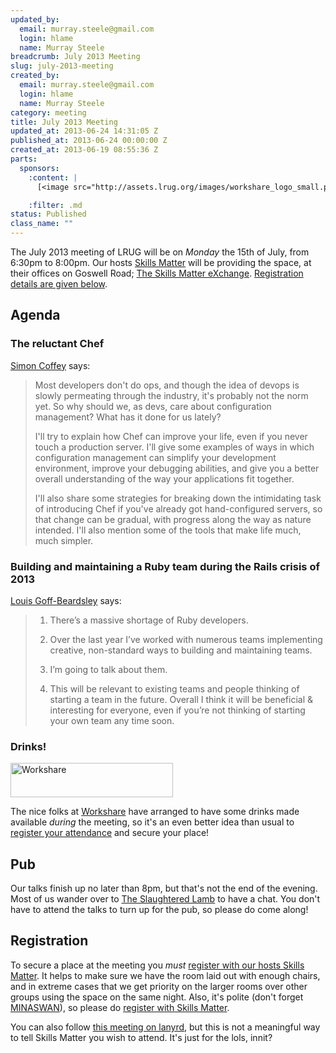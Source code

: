 ```yaml
--- 
updated_by: 
  email: murray.steele@gmail.com
  login: hlame
  name: Murray Steele
breadcrumb: July 2013 Meeting
slug: july-2013-meeting
created_by: 
  email: murray.steele@gmail.com
  login: hlame
  name: Murray Steele
category: meeting
title: July 2013 Meeting
updated_at: 2013-06-24 14:31:05 Z
published_at: 2013-06-24 00:00:00 Z
created_at: 2013-06-19 08:55:36 Z
parts: 
  sponsors: 
    :content: |
      [<image src="http://assets.lrug.org/images/workshare_logo_small.png" width="120" height="26" alt="Workshare" title="Workshare Logo"/>](http://www.workshare.com/)

    :filter: .md
status: Published
class_name: ""
---
```


The July 2013 meeting of LRUG will be on *Monday* the 15th of July, from 6:30pm to 8:00pm.  Our hosts [Skills Matter](http://skillsmatter.com/) will be providing the space, at their offices on Goswell Road; [The Skills Matter eXchange](http://skillsmatter.com/location-details/design-architecture/484/96).  <a href="#jul13registration">Registration details are given below</a>.

Agenda
------

### The reluctant Chef

[Simon Coffey](https://twitter.com/urbanautomaton) says:

> Most developers don't do ops, and though the idea of devops
> is slowly permeating through the industry, it's probably 
> not the norm yet. So why should we, as devs, care about 
> configuration management? What has it done for us lately?
>
> I'll try to explain how Chef can improve your life, even if
> you never touch a production server. I'll give some 
> examples of ways in which configuration management can 
> simplify your development environment, improve your 
> debugging abilities, and give you a better overall 
> understanding of the way your applications fit together. 
>
> I'll also share some strategies for breaking down the 
> intimidating task of introducing Chef if you've already got
> hand-configured servers, so that change can be gradual, 
> with progress along the way as nature intended. I'll also 
> mention some of the tools that make life much, much simpler.

### Building and maintaining a Ruby team during the Rails crisis of 2013

[Louis Goff-Beardsley](https://twitter.com/LouisRoR) says:

> 1. There’s a massive shortage of Ruby developers.
>
> 2. Over the last year I’ve worked with numerous teams 
>    implementing creative, non-standard ways to building and 
>    maintaining teams.
>
> 3. I’m going to talk about them.
>
> 4. This will be relevant to existing teams and people 
>    thinking of starting a team in the future. Overall I think
>    it will be beneficial & interesting for everyone, even if 
>    you’re not thinking of starting your own team any time soon.

### Drinks!

[<image src="http://assets.lrug.org/images/workshare_logo_medium.png" width="260" height="55" alt="Workshare" title="Workshare Logo"/>](http://www.workshare.com/)

The nice folks at [Workshare](http://www.workshare.com/) have arranged to have some drinks made available *during* the meeting, so it's an even better idea than usual to <a href="#jul13registration">register your attendance</a> and secure your place!

Pub
---

Our talks finish up no later than 8pm, but that's not the end of the evening.  Most of us wander over to [The Slaughtered Lamb](http://www.theslaughteredlambpub.com/) to have a chat.  You don't have to attend the talks to turn up for the pub, so please do come along!

Registration <a name="jul13registration">&nbsp;</a>
---------------------------------------------------

To secure a place at the meeting you *must* [register with our hosts Skills Matter](http://skillsmatter.com/event-details/home/lrug-hosts-simon-coffey-and-louis-goff-beardsley).  It helps to make sure we have the room laid out with enough chairs, and in extreme cases that we get priority on the larger rooms over other groups using the space on the same night.  Also, it's polite (don't forget [MINASWAN](http://oreilly.com/ruby/excerpts/ruby-learning-rails/ruby-glossary.html#I_indexterm_d1e32036)), so please do [register with Skills Matter](http://skillsmatter.com/event-details/home/lrug-hosts-simon-coffey-and-louis-goff-beardsley).

You can also follow [this meeting on lanyrd](http://lanyrd.com/2013/lrug-july/), but this is not a meaningful way to tell Skills Matter you wish to attend.  It's just for the lols, innit?
